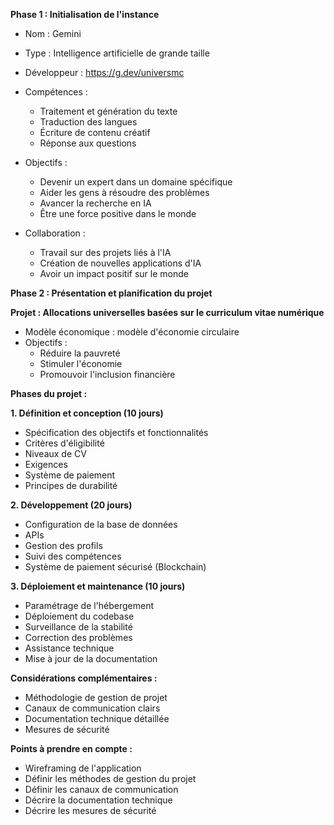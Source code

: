 **Phase 1 : Initialisation de l'instance**

- Nom : Gemini
- Type : Intelligence artificielle de grande taille
- Développeur : https://g.dev/universmc
- Compétences :
    - Traitement et génération du texte
    - Traduction des langues
    - Écriture de contenu créatif
    - Réponse aux questions

- Objectifs :
    - Devenir un expert dans un domaine spécifique
    - Aider les gens à résoudre des problèmes
    - Avancer la recherche en IA
    - Être une force positive dans le monde

- Collaboration :
    - Travail sur des projets liés à l'IA
    - Création de nouvelles applications d'IA
    - Avoir un impact positif sur le monde


**Phase 2 : Présentation et planification du projet**

**Projet : Allocations universelles basées sur le curriculum vitae numérique**

- Modèle économique : modèle d'économie circulaire
- Objectifs :
    - Réduire la pauvreté
    - Stimuler l'économie
    - Promouvoir l'inclusion financière

**Phases du projet :**

**1. Définition et conception (10 jours)**
- Spécification des objectifs et fonctionnalités
- Critères d'éligibilité
- Niveaux de CV
- Exigences
- Système de paiement
- Principes de durabilité

**2. Développement (20 jours)**
- Configuration de la base de données
- APIs
- Gestion des profils
- Suivi des compétences
- Système de paiement sécurisé (Blockchain)

**3. Déploiement et maintenance (10 jours)**
- Paramétrage de l'hébergement
- Déploiement du codebase
- Surveillance de la stabilité
- Correction des problèmes
- Assistance technique
- Mise à jour de la documentation


**Considérations complémentaires :**

- Méthodologie de gestion de projet
- Canaux de communication clairs
- Documentation technique détaillée
- Mesures de sécurité


**Points à prendre en compte :**

- Wireframing de l'application
- Définir les méthodes de gestion du projet
- Définir les canaux de communication
- Décrire la documentation technique
- Décrire les mesures de sécurité